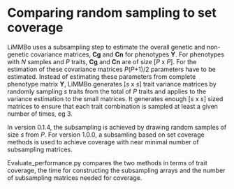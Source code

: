 # Comparing random sampling to set coverage

LiMMBo uses a subsampling step to estimate the overall genetic and non-genetic
covariance matrices, **Cg** and **Cn** for phenotypes **Y**. For phenotypes with *N* samples
and *P* traits, **Cg** and **Cn** are of size [*P* x *P*]. For the estimation of these
covariance matrices *P*(*P*+1)/2 parameters have to be estimated. Instead of
estimating these parameters from complete phenotype matrix **Y**, LiMMBo generates
[*s* x *s*] trait variance matrices by randomly sampling *s* traits from the 
total of *P* traits and applies to the variance estimation to the small
matrices. It generates enough [*s* x *s*] sized matrices to ensure that each trait
combination is sampled at least a given number of times, eg 3.

In version 0.1.4, the subsampling is achieved by drawing random samples of size
*s* from *P*. For version 1.0.0, a subsamling based on set coverage methods is used
to achieve coverage with near minimal number of subsampling matrices. 

Evaluate_performance.py compares the two methods in terms of trait coverage,
the time for constructing the subsampling arrays and the number of subsampling
matrices needed for coverage.
